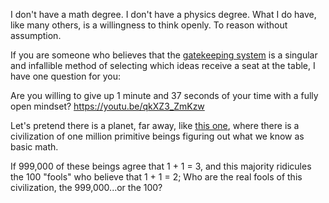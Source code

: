 I don't have a math degree. I don't have a physics degree. What I do have, like many others, is a willingness to think openly. To reason without assumption.

If you are someone who believes that the [gatekeeping system](https://en.wikipedia.org/wiki/Scholarly_peer_review) is a singular and infallible method of selecting which ideas receive a seat at the table, I have one question for you: 

Are you willing to give up 1 minute and 37 seconds of your time with a fully open mindset? https://youtu.be/qkXZ3_ZmKzw



Let's pretend there is a planet, far away, like [this one](https://en.wikipedia.org/wiki/Proxima_Centauri), where there is a civilization of one million primitive beings figuring out what we know as basic math.

If 999,000 of these beings agree that 1 + 1 = 3, and this majority ridicules the 100 "fools" who believe that 1 + 1 = 2;
Who are the real fools of this civilization, the 999,000...or the 100?
